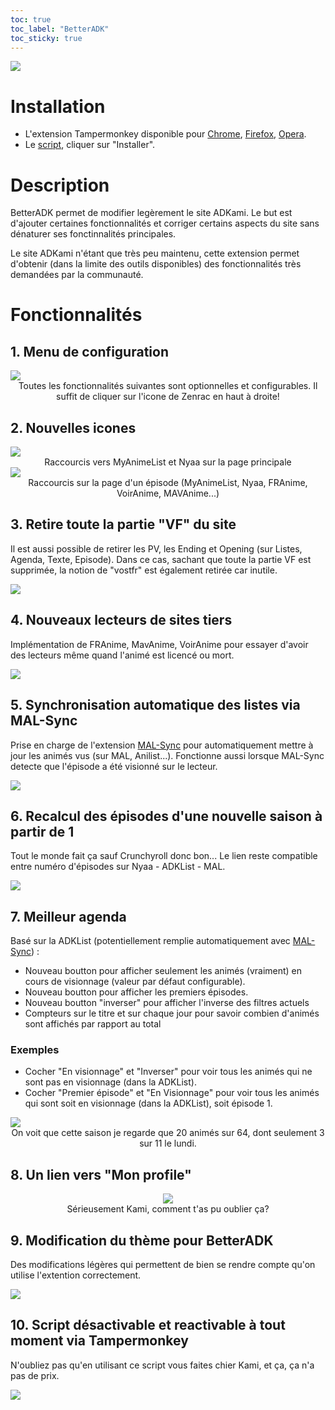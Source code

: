 ```yaml
---
toc: true
toc_label: "BetterADK"
toc_sticky: true
---
```


![](https://i.imgur.com/wOQ3Mop.png)

# Installation
- L'extension Tampermonkey disponible pour [Chrome](https://chrome.google.com/webstore/detail/tampermonkey/dhdgffkkebhmkfjojejmpbldmpobfkfo?hl=fr), [Firefox](https://addons.mozilla.org/fr/firefox/addon/tampermonkey/), [Opera](https://addons.opera.com/fr/extensions/details/tampermonkey-beta/).
- Le [script](https://github.com/Zenrac/Zenrac.github.io/raw/main/scripts/BetterADK.user.js), cliquer sur "Installer".

# Description
BetterADK permet de modifier legèrement le site ADKami. Le but est d'ajouter certaines fonctionnalités et corriger certains aspects du site sans dénaturer ses fonctinnalités principales.

Le site ADKami n'étant que très peu maintenu, cette extension permet d'obtenir (dans la limite des outils disponibles) des fonctionnalités très demandées par la communauté.

# Fonctionnalités

## 1. Menu de configuration
<div align="center">
    <div style="text-align:left">
        <img src="https://imgur.com/7yTGxg0.png" />
    </div>
    Toutes les fonctionnalités suivantes sont optionnelles et configurables. Il suffit de cliquer sur l'icone de Zenrac en haut à droite!
</div>

## 2. Nouvelles icones
<div align="center">
    <div style="text-align:left">
        <img src="https://imgur.com/zzXfeMg.png" />
    </div>
    Raccourcis vers MyAnimeList et Nyaa sur la page principale
</div>

<div align="center">
    <div style="text-align:left">
        <img src="https://i.imgur.com/C143n2N.png" />
    </div>
   Raccourcis sur la page d'un épisode (MyAnimeList, Nyaa, FRAnime, VoirAnime, MAVAnime...)
</div>

## 3. Retire toute la partie "VF" du site
Il est aussi possible de retirer les PV, les Ending et Opening (sur Listes, Agenda, Texte, Episode). Dans ce cas, sachant que toute la partie VF est supprimée, la notion de "vostfr" est également retirée car inutile.

<div style="text-align:left">
    <img src="https://i.imgur.com/NC7gRGM.png" />
</div>

## 4. Nouveaux lecteurs de sites tiers
Implémentation de FRAnime, MavAnime, VoirAnime pour essayer d'avoir des lecteurs même quand l'animé est licencé ou mort.

<div style="text-align:left">
    <img src="https://imgur.com/ZsJkF6A.png" />
</div>

## 5. Synchronisation automatique des listes via MAL-Sync
Prise en charge de l'extension [MAL-Sync](https://malsync.moe/) pour automatiquement mettre à jour les animés vus (sur MAL, Anilist...). Fonctionne aussi lorsque MAL-Sync detecte que l'épisode a été visionné sur le lecteur.

<div style="text-align:left">
    <img src="https://i.imgur.com/JQAKwXI.png" />
</div>

## 6. Recalcul des épisodes d'une nouvelle saison à partir de 1
Tout le monde fait ça sauf Crunchyroll donc bon... Le lien reste compatible entre numéro d'épisodes sur Nyaa - ADKList - MAL.

<div style="text-align:left">
    <img src="https://imgur.com/fo4sLk1.png" />
</div>

## 7. Meilleur agenda
Basé sur la ADKList (potentiellement remplie automatiquement avec [MAL-Sync](https://malsync.moe/)) :
- Nouveau boutton pour afficher seulement les animés (vraiment) en cours de visionnage (valeur par défaut configurable).
- Nouveau boutton pour afficher les premiers épisodes.
- Nouveau boutton "inverser" pour afficher l'inverse des filtres actuels
- Compteurs sur le titre et sur chaque jour pour savoir combien d'animés sont affichés par rapport au total

### Exemples
- Cocher "En visionnage" et "Inverser" pour voir tous les animés qui ne sont pas en visionnage (dans la ADKList).
- Cocher "Premier épisode" et "En Visionnage" pour voir tous les animés qui sont soit en visionnage (dans la ADKList), soit épisode 1.

<div align="center">
    <div style="text-align:left">
        <img src="https://imgur.com/BOi8g1L.png" />
    </div>
    On voit que cette saison je regarde que 20 animés sur 64, dont seulement 3 sur 11 le lundi.
</div>

## 8. Un lien vers "Mon profile"
<div align="center">
    <div style="text-align:center">
        <img src="https://imgur.com/7k4OXhA.png" />
    </div>
    Sérieusement Kami, comment t'as pu oublier ça?
</div>

## 9. Modification du thème pour BetterADK
Des modifications légères qui permettent de bien se rendre compte qu'on utilise l'extention correctement.

<div style="text-align:left">
    <img src="https://i.imgur.com/ubAdIkQ.png" />
</div>

## 10. Script désactivable et reactivable à tout moment via Tampermonkey
N'oubliez pas qu'en utilisant ce script vous faites chier Kami, et ça, ça n'a pas de prix.
<div style="text-align:left">
    <img src="https://i.imgur.com/zFfkk3X.png" />
</div>